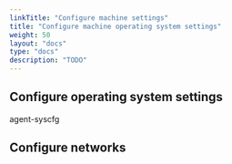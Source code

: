 ```yaml
---
linkTitle: "Configure machine settings"
title: "Configure machine operating system settings"
weight: 50
layout: "docs"
type: "docs"
description: "TODO"
---
```



## Configure operating system settings

agent-syscfg

## Configure networks
